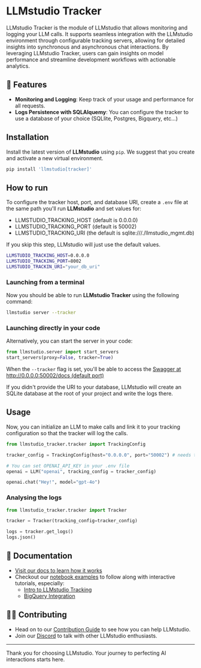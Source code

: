# LLMstudio Tracker

LLMstudio Tracker is the module of LLMstudio that allows monitoring and logging your LLM calls.
It supports seamless integration with the LLMstudio environment through configurable tracking servers, allowing for detailed insights into synchronous and asynchronous chat interactions. By leveraging LLMstudio Tracker, users can gain insights on model performance and streamline development workflows with actionable analytics.

## 🌟 Features

- **Monitoring and Logging**: Keep track of your usage and performance for all requests.
- **Logs Persistence with SQLAlquemy**: You can configure the tracker to use a database of your choice (SQLlite, Postgres, Bigquery, etc...)


## Installation

Install the latest version of **LLMstudio** using `pip`. We suggest that you create and activate a new virtual environment.

```bash
pip install 'llmstudio[tracker]'
```

## How to run

To configure the tracker host, port, and database URI, create a `.env` file at the same path you'll run **LLMstudio** and set values for:
- LLMSTUDIO_TRACKING_HOST (default is 0.0.0.0)
- LLMSTUDIO_TRACKING_PORT (default is 50002)
- LLMSTUDIO_TRACKING_URI (the default is sqlite:///./llmstudio_mgmt.db)

If you skip this step, LLMstudio will just use the default values.


```bash
LLMSTUDIO_TRACKING_HOST=0.0.0.0
LLMSTUDIO_TRACKING_PORT=8002
LLMSTUDIO_TRACKIN_URI="your_db_uri"

```

### Launching from a terminal

Now you should be able to run **LLMstudio Tracker** using the following command:

```bash
llmstudio server --tracker
```

### Launching directly in your code

Alternatively, you can start the server in your code:
```python
from llmstudio.server import start_servers
start_servers(proxy=False, tracker=True)
```

When the `--tracker` flag is set, you'll be able to access the [Swagger at http://0.0.0.0:50002/docs (default port)](http://0.0.0.0:50002/docs)

If you didn't provide the URI to your database, LLMstudio will create an SQLite database at the root of your project and write the logs there.

## Usage

Now, you can initialize an LLM to make calls and link it to your tracking configuration so that the tracker will log the calls.

```python
from llmstudio_tracker.tracker import TrackingConfig

tracker_config = TrackingConfig(host="0.0.0.0", port="50002") # needs to match what was set in your .env file

# You can set OPENAI_API_KEY in your .env file
openai = LLM("openai", tracking_config = tracker_config)

openai.chat("Hey!", model="gpt-4o")
```

### Analysing the logs

```python
from llmstudio_tracker.tracker import Tracker

tracker = Tracker(tracking_config=tracker_config)

logs = tracker.get_logs()
logs.json()
```




## 📖 Documentation

- [Visit our docs to learn how it works](https://docs.LLMstudio.ai)
- Checkout our [notebook examples](https://github.com/TensorOpsAI/LLMstudio/tree/main/examples) to follow along with interactive tutorials, especially:
    - [Intro to LLMstudio Tracking](https://github.com/TensorOpsAI/LLMstudio/tree/main/examples/01_intro_to_llmstudio_with_tracking.ipynb)
    - [BigQuery Integration](https://github.com/TensorOpsAI/LLMstudio/tree/main/examples/04_bigquery_integration.ipynb)

## 👨‍💻 Contributing

- Head on to our [Contribution Guide](https://github.com/TensorOpsAI/LLMstudio/tree/main/CONTRIBUTING.md) to see how you can help LLMstudio.
- Join our [Discord](https://discord.gg/GkAfPZR9wy) to talk with other LLMstudio enthusiasts.


---

Thank you for choosing LLMstudio. Your journey to perfecting AI interactions starts here.
